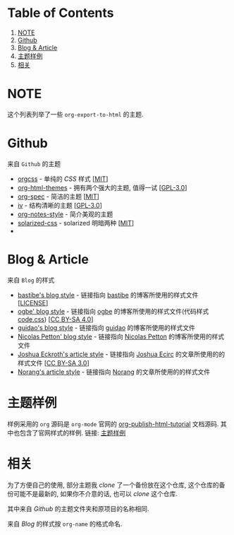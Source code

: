
# Table of Contents

1.  [NOTE](#org6f2a6cd)
2.  [Github](#org34bb62c)
3.  [Blog & Article](#orgd562a32)
4.  [主题样例](#orgfe1d3d7)
5.  [相关](#orgf4c3494)



<a id="org6f2a6cd"></a>

# NOTE

这个列表列举了一些 `org-export-to-html` 的主题.


<a id="org34bb62c"></a>

# Github

来自 `Github` 的主题

-   [orgcss](https://github.com/gongzhitaao/orgcss) - 单纯的 *CSS* 样式 [[MIT](https://opensource.org/licenses/MIT)]
-   [org-html-themes](https://github.com/fniessen/org-html-themes) - 拥有两个强大的主题, 值得一试 [[GPL-3.0](https://opensource.org/licenses/GPL-3.0)]
-   [org-spec](https://github.com/thi-ng/org-spec) - 简洁的主题 [[MIT](https://opensource.org/licenses/MIT)]
-   [iv](https://github.com/dodrio/iv) - 结构清晰的主题 [[GPL-3.0](https://opensource.org/licenses/GPL-3.0)]
-   [org-notes-style](https://github.com/ptpt/org-notes-style) - 简介美观的主题
-   [solarized-css](https://github.com/thomasf/solarized-css) - solarized 明暗两种 [[MIT](https://opensource.org/licenses/MIT)]
-   


<a id="orgd562a32"></a>

# Blog & Article

来自 `Blog` 的样式

-   [bastibe's blog style](http://bastibe.de/static/style.css) - 链接指向 [bastibe](https://github.com/bastibe) 的博客所使用的样式文件 [[LICENSE](https://github.com/bastibe/org-static-blog#license)]
-   [ogbe' blog style](https://ogbe.net/res/main.css) - 链接指向 [ogbe](https://ogbe.net) 的博客所使用的样式文件(代码样式[code.css](https://ogbe.net/res/code.css)) [[CC BY-SA 4.0](https://creativecommons.org/licenses/by-sa/4.0/)]
-   [guidao's blog style](https://github.com/guidao/guidao.github.io/blob/master/css/org-css.css) - 链接指向 [guidao](https://guidao.github.io/index.html) 的博客所使用的样式文件
-   [Nicolas Petton' blog style](https://nicolas.petton.fr/css/site.css?v=2) - 链接指向 [Nicolas Petton](https://nicolas.petton.fr/) 的博客所使用的样式文件
-   [Joshua Eckroth's article style](http://cse3521.artifice.cc/css/worg.css) - 链接指向 [Joshua Ecirc](http://cse3521.artifice.cc/index.html) 的文章所使用的的样式文件 [[CC BY-SA 3.0](https://creativecommons.org/licenses/by-sa/3.0/)]
-   [Norang's article style](http://doc.norang.ca/org.css) - 链接指向 [Norang](http://doc.norang.ca/) 的文章所使用的的样式文件


<a id="orgfe1d3d7"></a>

# 主题样例

样例采用的 `org` 源码是 `org-mode` 官网的 [org-publish-html-tutorial](https://orgmode.org/worg/org-tutorials/org-publish-html-tutorial.html) 文档源码.
其中也包含了官网样式的样例.
链接: [主题样例](https://rgb-24bit.github.io/org-html-theme-list)


<a id="orgf4c3494"></a>

# 相关

为了方便自己的使用, 部分主题我 *clone* 了一个备份放在这个仓库, 这个仓库的备份可能不是最新的, 
如果你不介意的话, 也可以 *clone* 这个仓库.

其中来自 *Github* 的主题文件夹和原项目的名称相同.

来自 *Blog* 的样式按 `org-name` 的格式命名.

